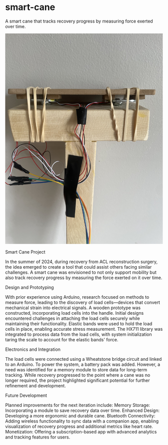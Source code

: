 # smart-cane
A smart cane that tracks recovery progress by measuring force exerted over time.

![Smart Cane](./photos/IMG_7320.jpeg)

Smart Cane Project

In the summer of 2024, during recovery from ACL reconstruction surgery, the idea emerged to create a tool that could assist others facing similar challenges. A smart cane was envisioned to not only support mobility but also track recovery progress by measuring the force exerted on it over time.

Design and Prototyping

With prior experience using Arduino, research focused on methods to measure force, leading to the discovery of load cells—devices that convert mechanical strain into electrical signals. A wooden prototype was constructed, incorporating load cells into the handle. Initial designs encountered challenges in attaching the load cells securely while maintaining their functionality.
Elastic bands were used to hold the load cells in place, enabling accurate stress measurement. The HX711 library was integrated to process data from the load cells, with system initialization taring the scale to account for the elastic bands' force.

Electronics and Integration

The load cells were connected using a Wheatstone bridge circuit and linked to an Arduino. To power the system, a battery pack was added. However, a need was identified for a memory module to store data for long-term tracking.
While recovery progressed to the point where a cane was no longer required, the project highlighted significant potential for further refinement and development.

Future Development

Planned improvements for the next iteration include:
Memory Storage: Incorporating a module to save recovery data over time.
Enhanced Design: Developing a more ergonomic and durable cane.
Bluetooth Connectivity: Adding wireless functionality to sync data with a companion app, enabling visualization of recovery progress and additional metrics like heart rate.
Monetization: Offering a subscription-based app with advanced analytics and tracking features for users.
